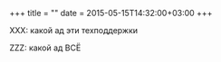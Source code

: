 +++
title = ""
date = 2015-05-15T14:32:00+03:00
+++

XXX: какой ад эти техподдержки


ZZZ: какой ад ВСЁ


